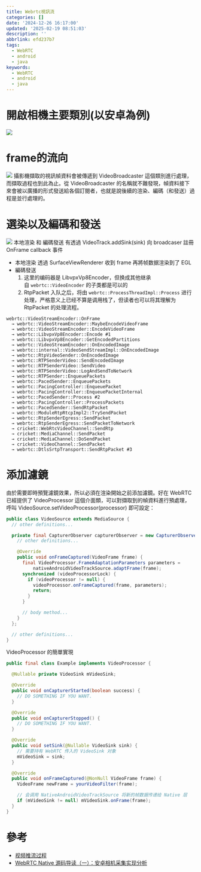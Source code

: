 ```yaml
---
title: Webrtc視訊流
categories: []
date: '2024-12-26 16:17:00'
updated: '2025-02-19 08:51:03'
description: ''
abbrlink: efd237b7
tags:
  - WebRTC
  - android
  - java
keywords:
  - WebRTC
  - android
  - java
---
```

# 開啟相機主要類別(以安卓為例)
![](/images/20241226150748.png)
# frame的流向
![](/images/20241226150839.png)
攝影機擷取的視訊幀資料會被傳遞到 VideoBroadcaster 這個類別進行處理，而擷取過程也到此為止。從 VideoBroadcaster 的名稱就不難發現，幀資料接下來會被以廣播的形式發送給各個訂閱者，也就是說後續的渲染、編碼（和發送）過程是並行處理的。
 <!-- more -->
 # 選染以及編碼和發送
![](/images/20241226150927.png)
本地渲染 和 編碼發送 有透過 VideoTrack.addSink(sink) 向 broadcaser 註冊 OnFrame callback 事件
- 本地渲染 透過 SurfaceViewRenderer 收到 frame 再將帧数据渲染到了 EGL
- 編碼發送 
	1. 这里的编码器是 LibvpxVp8Encoder，但换成其他继承自 `webrtc::VideoEncoder` 的子类都是可以的 
	2. RtpPacket 入队之后，将由 `webrtc::ProcessThreadImpl::Process` 进行处理，严格意义上已经不算是调用栈了，但读者也可以将其理解为 RtpPacket 的处理流程。
```text
webrtc::VideoStreamEncoder::OnFrame
  → webrtc::VideoStreamEncoder::MaybeEncodeVideoFrame
  → webrtc::VideoStreamEncoder::EncodeVideoFrame
  → webrtc::LibvpxVp8Encoder::Encode #1
  → webrtc::LibvpxVp8Encoder::GetEncodedPartitions
  → webrtc::VideoStreamEncoder::OnEncodedImage
  → webrtc::internal::VideoSendStreamImpl::OnEncodedImage
  → webrtc::RtpVideoSender::OnEncodedImage
  → webrtc::RTPSenderVideo::SendEncodedImage
  → webrtc::RTPSenderVideo::SendVideo
  → webrtc::RTPSenderVideo::LogAndSendToNetwork
  → webrtc::RTPSender::EnqueuePackets
  → webrtc::PacedSender::EnqueuePackets
  → webrtc::PacingController::EnqueuePacket
  → webrtc::PacingController::EnqueuePacketInternal
  → webrtc::PacedSender::Process #2
  → webrtc::PacingController::ProcessPackets
  → webrtc::PacedSender::SendRtpPacket
  → webrtc::ModuleRtpRtcpImpl2::TrySendPacket
  → webrtc::RtpSenderEgress::SendPacket
  → webrtc::RtpSenderEgress::SendPacketToNetwork
  → cricket::WebRtcVideoChannel::SendRtp
  → cricket::MediaChannel::SendPacket
  → cricket::MediaChannel::DoSendPacket
  → cricket::VideoChannel::SendPacket
  → webrtc::DtlsSrtpTransport::SendRtpPacket #3
```
# 添加濾鏡
由於需要即時預覽濾鏡效果，所以必須在渲染開始之前添加濾鏡。好在 WebRTC 已經提供了 VideoProcessor 這個介面類，可以對擷取到的幀資料進行預處理，呼叫 VideoSource.setVideoProcessor(processor) 即可設定：
```java
public class VideoSource extends MediaSource {
  // other definitions...

  private final CapturerObserver capturerObserver = new CapturerObserver() {
    // other definitions...

    @Override
    public void onFrameCaptured(VideoFrame frame) {
      final VideoProcessor.FrameAdaptationParameters parameters =
          nativeAndroidVideoTrackSource.adaptFrame(frame);
      synchronized (videoProcessorLock) {
        if (videoProcessor != null) {
          videoProcessor.onFrameCaptured(frame, parameters);          
          return;
        }
      }

      // body method...
    }
  };

  // other definitions...
}
```
VideoProcessor 的簡單實現
```java
public final class Example implements VideoProcessor {

  @Nullable private VideoSink mVideoSink;

  @Override
  public void onCapturerStarted(boolean success) {
    // DO SOMETHING IF YOU WANT.
  }

  @Override
  public void onCapturerStopped() {
    // DO SOMETHING IF YOU WANT.
  }

  @Override
  public void setSink(@Nullable VideoSink sink) {
    // 需要持有 WebRTC 传入的 VideoSink 对象
    mVideoSink = sink;
  }

  @Override
  public void onFrameCaptured(@NonNull VideoFrame frame) {
    VideoFrame newFrame = yourVideoFilter(frame);

    // 会调用 NativeAndroidVideoTrackSource 将新的帧数据传递给 Native 层
    if (mVideoSink != null) mVideoSink.onFrame(frame);
  }
}
```
# 參考
- [视频推流过程](https://webrtc.mthli.com/media/video-outbound)
- [WebRTC Native 源码导读（一）：安卓相机采集实现分析](https://blog.piasy.com/2017/07/24/WebRTC-Android-Camera-Capture/index.html)
